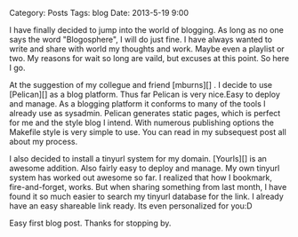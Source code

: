 Category: Posts
Tags: blog
Date: 2013-5-19 9:00

I have finally decided to jump into the world of blogging. As long as no one says the word "Blogosphere", I will
do just fine.  I have always wanted to write and share with world my thoughts and work.  Maybe even a playlist or two.
My reasons for wait so long are vaild, but excuses at this point.  So here I go.

</p>
At the suggestion of my collegue and friend [mburns][] . I decide to use [Pelican][] as a blog platform.
Thus far Pelican is very nice.Easy to deploy and manage.  As a blogging platform it conforms to many of the tools I already use as sysadmin. Pelican generates static pages, which is perfect for me and the style blog I intend. With numerous publishing options the Makefile style is very simple to use.  You can read in my subsequest post all about my process.
</p>
</p>
I also decided to install a tinyurl system for my domain.  [Yourls][] is an awesome addition. Also fairly easy to
deploy and manage. My own tinyurl system has worked out awesome so far.  I realized that how I bookmark, fire-and-forget, works. But when sharing something from last month, I have found it so much easier to search my tinyurl database for the link. I already have an easy shareable link ready.  Its even personalized for you:D
</p>
Easy first blog post. Thanks for stopping by.

  [Pelican]: http://getpelican.com "Pelican"
  [mburns]: http://unemployable.me "Mike Burns"
  [Yourls]: http://yourls.org "Yourls"

